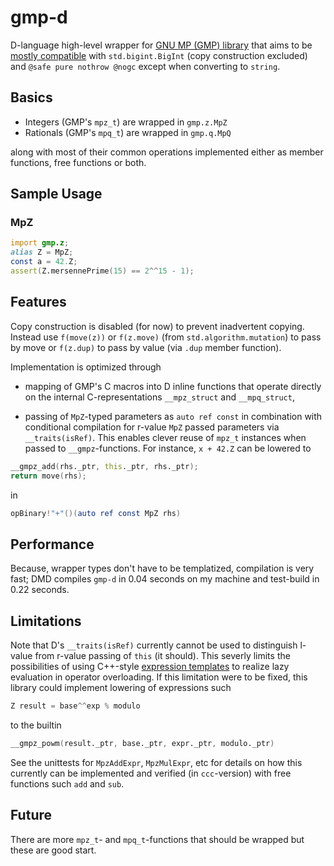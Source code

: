 # gmp-d

D-language high-level wrapper for [GNU MP (GMP) library](https://gmplib.org/)
that aims to
be [mostly compatible](https://github.com/nordlow/gmp-d/blob/master/src/gmp/z.d#L2030)
with `std.bigint.BigInt` (copy construction excluded) and `@safe pure nothrow
@nogc` except when converting to `string`.

## Basics

- Integers (GMP's `mpz_t`) are wrapped in `gmp.z.MpZ`
- Rationals (GMP's `mpq_t`) are wrapped in `gmp.q.MpQ`

along with most of their common operations implemented either as member
functions, free functions or both.

## Sample Usage

### MpZ

```D
import gmp.z;
alias Z = MpZ;
const a = 42.Z;
assert(Z.mersennePrime(15) == 2^^15 - 1);
```

## Features

Copy construction is disabled (for now) to prevent inadvertent copying. Instead
use `f(move(z))` or `f(z.move)` (from `std.algorithm.mutation`) to pass by move
or `f(z.dup)` to pass by value (via `.dup` member function).

Implementation is optimized through

- mapping of GMP's C macros into D inline functions that operate directly on the
  internal C-representations `__mpz_struct` and `__mpq_struct`,

- passing of `MpZ`-typed parameters as `auto ref const` in combination with
  conditional compilation for r-value `MpZ` passed parameters via
  `__traits(isRef)`. This enables clever reuse of `mpz_t` instances when passed
  to `__gmpz`-functions. For instance, `x + 42.Z` can be lowered to

```D
__gmpz_add(rhs._ptr, this._ptr, rhs._ptr);
return move(rhs);
```

in

```D
opBinary!"+"()(auto ref const MpZ rhs)
```

## Performance

Because, wrapper types don't have to be templatized, compilation is very fast;
DMD compiles `gmp-d` in 0.04 seconds on my machine and test-build in 0.22
seconds.

## Limitations

Note that D's `__traits(isRef)` currently cannot be used to distinguish l-value
from r-value passing of `this` (it should). This severly limits the
possibilities of using
C++-style
[expression templates](https://en.wikipedia.org/wiki/Expression_templates) to
realize lazy evaluation in operator overloading. If this limitation were to be
fixed, this library could implement lowering of expressions such

```D
Z result = base^^exp % modulo
```

to the builtin

```D
__gmpz_powm(result._ptr, base._ptr, expr._ptr, modulo._ptr)
```

See the unittests for `MpzAddExpr`, `MpzMulExpr`, etc for details on how this
currently can be implemented and verified (in `ccc`-version) with free
functions such `add` and `sub`.

## Future

There are more `mpz_t`- and `mpq_t`-functions that should be wrapped but these are good start.
